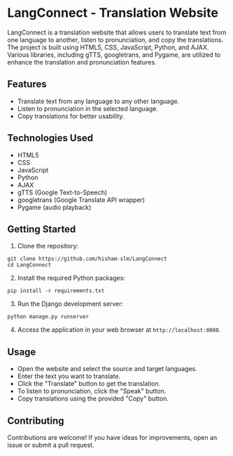 <!DOCTYPE html>
<html lang="en">
<head>
    <meta charset="UTF-8">
    <meta name="viewport" content="width=device-width, initial-scale=1.0">
</head>
<body>

<h1>LangConnect - Translation Website</h1>

<p>LangConnect is a translation website that allows users to translate text from one language to another, listen to pronunciation, and copy the translations. The project is built using HTML5, CSS, JavaScript, Python, and AJAX. Various libraries, including gTTS, googletrans, and Pygame, are utilized to enhance the translation and pronunciation features.</p>

<h2>Features</h2>

<ul>
    <li>Translate text from any language to any other language.</li>
    <li>Listen to pronunciation in the selected language.</li>
    <li>Copy translations for better usability.</li>
</ul>

<h2>Technologies Used</h2>

<ul>
    <li>HTML5</li>
    <li>CSS</li>
    <li>JavaScript</li>
    <li>Python</li>
    <li>AJAX</li>
    <li>gTTS (Google Text-to-Speech)</li>
    <li>googletrans (Google Translate API wrapper)</li>
    <li>Pygame (audio playback)</li>
</ul>

<h2>Getting Started</h2>

<ol>
    <li>Clone the repository:</li>
</ol>

<pre>
<code>git clone https://github.com/hisham-slm/LangConnect
cd LangConnect</code>
</pre>

<ol start="2">
    <li>Install the required Python packages:</li>
</ol>

<pre>
<code>pip install -r requirements.txt</code>
</pre>

<ol start="3">
    <li>Run the Django development server:</li>
</ol>

<pre>
<code>python manage.py runserver</code>
</pre>

<ol start="4">
    <li>Access the application in your web browser at <code>http://localhost:8000</code>.</li>
</ol>

<h2>Usage</h2>

<ul>
    <li>Open the website and select the source and target languages.</li>
    <li>Enter the text you want to translate.</li>
    <li>Click the "Translate" button to get the translation.</li>
    <li>To listen to pronunciation, click the "Speak" button.</li>
    <li>Copy translations using the provided "Copy" button.</li>
</ul>

<h2>Contributing</h2>

<p>Contributions are welcome! If you have ideas for improvements, open an issue or submit a pull request.</p>


</body>
</html>

